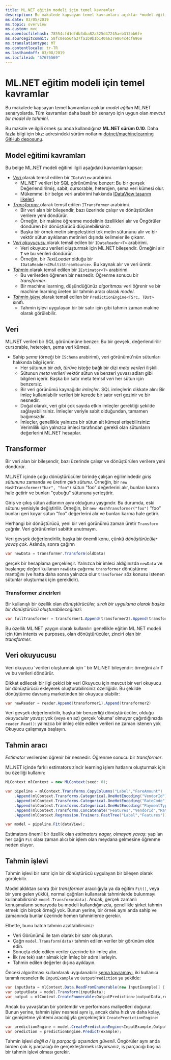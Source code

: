 ```yaml
---
title: ML.NET eğitim modeli için temel kavramlar
description: Bu makalede kapsayan temel kavramları açıklar *model eğitim* ML.NET senaryolarda. Tüm kavramları daha basit bir senaryo için uygun olan *varolan modeli ile tahmini*.
ms.date: 03/05/2019
ms.topic: overview
ms.custom: mvc
ms.openlocfilehash: 78554cfd1dfdb3dba82a325d47245aeb313bb6fe
ms.sourcegitcommit: 58fc0e6564a37fa1b9b1b140a637e864c4cf696e
ms.translationtype: MT
ms.contentlocale: tr-TR
ms.lasthandoff: 03/08/2019
ms.locfileid: "57675569"
---
```

# <a name="basic-concepts-for-model-training-in-mlnet"></a>ML.NET eğitim modeli için temel kavramlar

Bu makalede kapsayan temel kavramları açıklar *model eğitim* ML.NET senaryolarda. Tüm kavramları daha basit bir senaryo için uygun olan *mevcut bir model ile tahmini*.

Bu makale ve ilgili örnek şu anda kullandığınız **ML.NET sürüm 0.10**. Daha fazla bilgi için bkz: adresindeki sürüm notlarını [dotnet/machinelearning GitHub deposunu](https://github.com/dotnet/machinelearning/tree/master/docs/release-notes).

## <a name="model-training-concepts"></a>Model eğitimi kavramları

Bu belge ML.NET modeli eğitimi ilgili aşağıdaki kavramları kapsar:

- [*Veri* ](#data) olarak temsil edilen bir `IDataView` arabirimi.
  - ML.NET verileri bir SQL görünümüne benzer: Bu bir gevşek Değerlendirilmiş, sabit, cursorable, heterojen, şema veri kümesi olur. 
  - Mükemmel bir belge veri arabirimi hakkında [IDataView tasarım ilkeleri](https://github.com/dotnet/machinelearning/blob/master/docs/code/IDataViewDesignPrinciples.md).
- [*Transformer* ](#transformer) olarak temsil edilen `ITransformer` arabirimi.
  - Bir veri alan bir bileşendir, bazı üzerinde çalışır ve dönüştürülen verilere yeni döndürür.
  - Örneğin, bir makine öğrenme modelinin özellikleri alır ve Öngörüler döndüren bir dönüştürücü düşünebilirsiniz.
  - Başka bir örnek metin simgeleştirici tek metin sütununu alır ve bir vektör sütun ayıklanan metinleri dışında kelimeler ile çıkarır.
- [*Veri okuyucusu* ](#data-reader) olarak temsil edilen bir `IDataReader<T>` arabirimi.
  - Veri okuyucu verileri oluşturmak için ML.NET bileşendir. Örneğini alır `T` ve bu verileri döndürür. 
  - Örneğin, bir *TextLoader* olduğu bir `IDataReader<IMultiStreamSource>`. Bu kaynak alır ve veri üretir. 
- [*Tahmin* ](#estimator) olarak temsil edilen bir `IEstimator<T>` arabirimi.
  - Bu verilerden öğrenen bir nesnedir. Öğrenme sonucu bir *transformer*.
  - Bir machine learning, düşündüğünüz *algoritması* veri öğrenir ve bir machine learning üreten bir tahmin aracı olarak *model*.
- [*Tahmin işlevi* ](#prediction-function) olarak temsil edilen bir `PredictionEngine<TSrc, TDst>` sınıfı.
  - Tahmin işlevi uygulayan bir bir satır için gibi tahmin zaman makine olarak görülebilir.

## <a name="data"></a>Veri

ML.NET verileri bir SQL görünümüne benzer: Bu bir gevşek, değerlendirilir cursorable, heterojen, şema veri kümesi.

- Sahip *şema* (örneği bir `ISchema` arabirimi), veri görünümü'nün sütunları hakkında bilgi içerir.
  - Her sütunun bir *adı*, *türü*ve isteğe bağlı bir dizi *meta verileri* ilişkili.
  - Sütunun *meta verileri* vektör sütun ve benzeri yuvası adları gibi bilgileri içerir. Başka bir satır meta temsil *veri* her sütun için benzersiz.
  - Bir veri görünümü kaynağıdır *imleçler*. SQL imleçlerin dikkate alın: Bir imleç kullanılabilir verileri bir kerede bir satır veri gezinir ve bir nesnedir.
  - Doğal olarak, veri gibi çok sayıda etkin imleçler gerektiği şekilde sağlayabilirsiniz. İmleçler veriyle sabit olduğundan, tamamen bağımsızdır.
  - İmleçler, genellikle yalnızca bir sütun alt kümesi erişebilirsiniz: Verimlilik için yalnızca imleci tarafından gerekli olan sütunların değerlerini ML.NET hesaplar.

## <a name="transformer"></a>Transformer

Bir veri alan bir bileşendir, bazı üzerinde çalışır ve dönüştürülen verilere yeni döndürür.

ML.NET içinde çoğu dönüştürücüler birinde çalışan eğilimindedir *giriş sütununu* zamanda ve üretim *çıktı sütunu*. Örneğin, bir `new HashTransformer("bar", "foo")` sütun "foo" değerlerini alır, bunları karma hale getirir ve bunları "çubuğu" sütununa yerleştirir. 

Giriş ve çıkış sütun adlarının aynı olduğunu yaygındır. Bu durumda, eski sütunu yenisiyle değiştirilir. Örneğin, bir `new HashTransformer("foo")` "foo" bunları geri koyar sütun "foo" değerlerini alır ve bunları karma hale getirir. 

Herhangi bir dönüştürücü, yeni bir veri görünümü zaman üretir `Transform` çağrılır. Veri görünümleri sabittir unutmayın.

Veri gevşek değerlendirilir, başka bir önemli konu, çünkü *dönüştürücüler yavaş çok*. Aslında, sonra çağırın

```csharp
var newData = transformer.Transform(oldData)
```

gerçek bir hesaplama gerçekleşir. Yalnızca bir imleci aldığınızda `newData` ve başlangıç değeri kullanan `newData` çağırma `transformer` dönüştürme mantığını (ve hatta daha sonra yalnızca olur `transformer` söz konusu istenen sütunlar oluşturmak için gereklidir).

### <a name="transformer-chains"></a>Transformer zincirleri

Bir kullanışlı bir özellik olan *dönüştürücüler, sıralı bir uygulama olarak başka bir dönüştürücü oluşturabileceğinizi*:

```csharp
var fullTransformer = transformer1.Append(transformer2).Append(transformer3);
```

Bu özellik ML.NET yaygın olarak kullanılır: genellikle eğitim ML.NET modeli için tüm intents ve purposes, olan dönüştürücüler, zinciri olan bir *transformer*.

## <a name="data-reader"></a>Veri okuyucusu

Veri okuyucu 'verileri oluşturmak için ' bir ML.NET bileşendir: örneğini alır `T` ve bu verileri döndürür.

Dikkat edilecek bir ilgi çekici bir veri Okuyucu için mevcut bir veri okuyucu bir dönüştürücü ekleyerek oluşturabilirsiniz özelliğidir. Bu şekilde dönüştürme davranış marketinden bir okuyucu olabilir:

```csharp
var newReader = reader.Append(transformer1).Append(transformer2)
```

Veri gevşek değerlendirilir, başka bir benzerliği dönüştürücüler, olduğu *okuyucular yavaş*: yok (veya en az) gerçek 'okuma' olmuyor çağırdığınızda `reader.Read()`: yalnızca bir imleç elde edilen verileri ne zaman istenen yok Okuyucu çalışmaya başlayın.

## <a name="estimator"></a>Tahmin aracı

*Estimator* verilerden öğrenir bir nesnedir. Öğrenme sonucu bir *transformer*.

ML.NET içinde farklı estimators zincir learning işlem hatlarını oluşturmak için bu özelliği kullanın:

```csharp
MLContext mlContext = new MLContext(seed: 0);

var pipeline = mlContext.Transforms.CopyColumns("Label","FareAmount")
    .Append(mlContext.Transforms.Categorical.OneHotEncoding("VendorId"))
    .Append(mlContext.Transforms.Categorical.OneHotEncoding("RateCode"))
    .Append(mlContext.Transforms.Categorical.OneHotEncoding("PaymentType"))
    .Append(mlContext.Transforms.Concatenate("Features","VendorId","RateCode","PassengerCount","TripTime","TripDistance","PaymentType"))
    .Append(mlContext.Regression.Trainers.FastTree("Label","Features"));

var model = pipeline.Fit(dataView);
```

Estimators önemli bir özellik olan *estimators eager, olmayan yavaş*: yapılan her çağrı `Fit` olası zaman alıcı bir işlem olan meydana gelmesine öğrenme neden oluyor.

## <a name="prediction-function"></a>Tahmin işlevi

Tahmin işlevi bir satır için bir dönüştürücü uygulayan bir bileşen olarak görülebilir.

Model aldıktan sonra (bir *transformer* aracılığıyla ya da eğitim `Fit()`, veya bir yere gelen yüklü), normal çağrıları kullanarak tahminlerde bulunmayı kullanabilirsiniz `model.Transform(data)`. Ancak, gerçek zamanlı konuşmaların senaryoda bu modeli kullandığınızda, genellikle şirket tahmin etmek için birçok örneği yok. Bunun yerine, bir örnek aynı anda sahip ve zamanında bunlar üzerinde hemen tahminlerde gerekir.

Elbette, bunu batch tahmin azaltabilirsiniz:

- Veri Görünümü ile tam olarak bir satır oluşturun.
- Çağrı `model.Transform(data)` tahmin edilen veriler bir görünüm elde edin.
- Sonuçta elde edilen veriler üzerinde bir imleç alın.
- İlk (ve tek) satır almak için İmleç bir adım ilerleyin.
- Tahmin edilen değerler dışına ayıklayın.

Önceki algoritması kullanılarak uygulanabilir [şema kavramayı](https://github.com/dotnet/machinelearning/blob/master/docs/code/SchemaComprehension.md), iki kullanıcı tanımlı nesneler ile `InputExample` ve `OutputPrediction` şu şekilde:

```csharp
var inputData = mlContext.Data.ReadFromEnumerable(new InputExample[] { example });
var outputData = model.Transform(inputData);
var output = mlContext.CreateEnumerable<OutputPrediction>(outputData,reuseRowObject:false).First();
```

Ancak bu yavaşlatan bir yöntemdir ve performans maliyetleri doğurur. Bunun yerine, tahmin işlev nesnesi aynı iş, ancak daha hızlı ve daha kolay, bir genişletme yöntemi aracılığıyla gerçekleştirir `CreatePredictionEngine`:

```csharp
var predictionEngine = model.CreatePredictionEngine<InputExample,OutputPrediction>(mlContext);
var prediction = predictionEngine.Predict(example);
```

Tahmin işlevi *değil a / iş parçacığı açısından güvenli*. Öngörüler aynı anda birden çok iş parçacığı ile gerçekleştirmek istiyorsanız, iş parçacığı başına bir tahmin işlevi olması gerekir.
